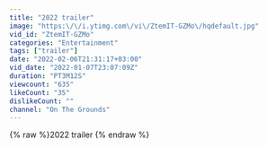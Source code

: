 ```yaml
---
title: "2022 trailer"
image: "https:\/\/i.ytimg.com\/vi\/ZtemIT-GZMo\/hqdefault.jpg"
vid_id: "ZtemIT-GZMo"
categories: "Entertainment"
tags: ["trailer"]
date: "2022-02-06T21:31:17+03:00"
vid_date: "2022-01-07T23:07:09Z"
duration: "PT3M12S"
viewcount: "635"
likeCount: "35"
dislikeCount: ""
channel: "On The Grounds"
---
```

{% raw %}2022 trailer {% endraw %}
